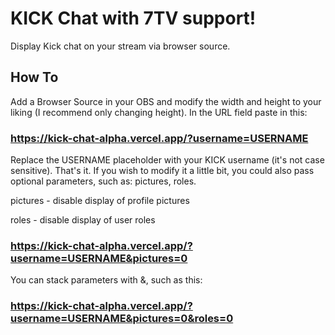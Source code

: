 # KICK Chat with 7TV support!

Display Kick chat on your stream via browser source.

## How To

Add a Browser Source in your OBS and modify the width and height to your liking (I recommend only changing height). In the URL field paste in this:

### https://kick-chat-alpha.vercel.app/?username=USERNAME

Replace the USERNAME placeholder with your KICK username (it's not case sensitive).
That's it. If you wish to modify it a little bit, you could also pass optional parameters, such as: pictures, roles.

pictures - disable display of profile pictures

roles - disable display of user roles

### https://kick-chat-alpha.vercel.app/?username=USERNAME&pictures=0

You can stack parameters with &, such as this:

### https://kick-chat-alpha.vercel.app/?username=USERNAME&pictures=0&roles=0
